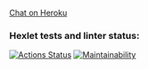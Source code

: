
[Chat on Heroku](https://slack-chat-90210.herokuapp.com/)

### Hexlet tests and linter status:
[![Actions Status](https://github.com/SmorodinaVik/frontend-project-lvl4/workflows/hexlet-check/badge.svg)](https://github.com/SmorodinaVik/frontend-project-lvl4/actions)
[![Maintainability](https://api.codeclimate.com/v1/badges/4da32a1167902c24ba0b/maintainability)](https://codeclimate.com/github/SmorodinaVik/frontend-project-lvl4/maintainability)
